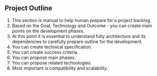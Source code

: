 ## Project Outline

1. This section is manual to help human prepare for a project backlog.
2. Based on the Goal, Technology and Outcome - you can create main points on the development phases.
3. At this point it is essential to understand fully architecture and its dependencies to carefully prepare outline for the development.
4. You can create technical specification.
5. You can create success criteria.
6. You can propose main phases.
7. You can propose related technologies.
8. Most important is compatibility and scalability.